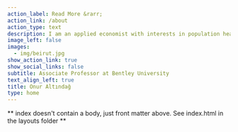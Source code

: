 ```yaml
---
action_label: Read More &rarr;
action_link: /about
action_type: text
description: I am an applied economist with interests in population health, public policy, and social protection. 
image_left: false
images:
  - img/beirut.jpg
show_action_link: true
show_social_links: false
subtitle: Associate Professor at Bentley University
text_align_left: true
title: Onur Altındağ
type: home
---
```


** index doesn't contain a body, just front matter above.
See index.html in the layouts folder **

